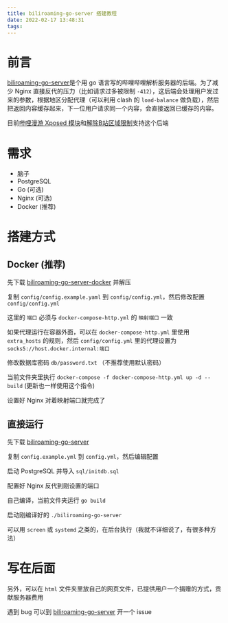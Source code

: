 ```yaml
---
title: biliroaming-go-server 搭建教程
date: 2022-02-17 13:48:31
tags:
---
```


# 前言

[biliroaming-go-server](https://github.com/JasonKhew96/biliroaming-go-server)是个用 go 语言写的哔哩哔哩解析服务器的后端。为了减少 Nginx 直接反代的压力（比如请求过多被限制 `-412`），这后端会处理用户发过来的参数，根据地区分配代理（可以利用 clash 的 `load-balance` 做负载），然后把返回内容缓存起来，下一位用户请求同一个内容，会直接返回已缓存的内容。

目前[哔哩漫游 Xposed 模块](https://github.com/yujincheng08/BiliRoaming)和[解除B站区域限制](https://greasyfork.org/zh-CN/scripts/25718)支持这个后端

# 需求

- 脑子
- PostgreSQL
- Go (可选)
- Nginx (可选)
- Docker (推荐)

# 搭建方式

## Docker (推荐)

先下载 [biliroaming-go-server-docker](https://github.com/JasonKhew96/biliroaming-go-server-docker/archive/refs/heads/master.zip) 并解压

复制 `config/config.example.yaml` 到 `config/config.yml`，然后修改配置 `config/config.yml`

这里的 `端口` 必须与 `docker-compose-http.yml` 的 `映射端口` 一致

如果代理运行在容器外面，可以在 `docker-compose-http.yml` 里使用 `extra_hosts` 的规则，然后 `config/config.yml` 里的代理设置为 `socks5://host.docker.internal:端口`

修改数据库密码 `db/password.txt` （不推荐使用默认密码）

当前文件夹里执行 `docker-compose -f docker-compose-http.yml up -d --build` (更新也一样使用这个指令)

设置好 Nginx 对着映射端口就完成了

## 直接运行

先下载 [biliroaming-go-server](https://github.com/JasonKhew96/biliroaming-go-server)

复制 `config.example.yml` 到 `config.yml`，然后编辑配置

启动 PostgreSQL 并导入 `sql/initdb.sql`

配置好 Nginx 反代到刚设置的端口

自己编译，当前文件夹运行 `go build`

启动刚编译好的 `./biliroaming-go-server`

可以用 `screen` 或 `systemd` 之类的，在后台执行（我就不详细说了，有很多种方法）

# 写在后面

另外，可以在 `html` 文件夹里放自己的网页文件，已提供用户一个捐赠的方式，贡献服务器费用

遇到 bug 可以到 [biliroaming-go-server](https://github.com/biliroaming-go-server/issues) 开一个 issue

